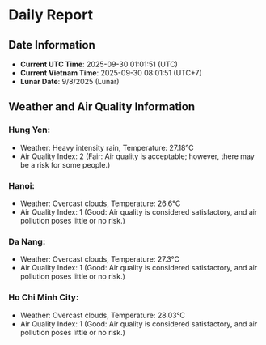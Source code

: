 # Daily Report
## Date Information
- **Current UTC Time**: 2025-09-30 01:01:51 (UTC)
- **Current Vietnam Time**: 2025-09-30 08:01:51 (UTC+7)
- **Lunar Date**: 9/8/2025 (Lunar)

## Weather and Air Quality Information

### Hung Yen:
- Weather: Heavy intensity rain, Temperature: 27.18°C
- Air Quality Index: 2 (Fair: Air quality is acceptable; however, there may be a risk for some people.)

### Hanoi:
- Weather: Overcast clouds, Temperature: 26.6°C
- Air Quality Index: 1 (Good: Air quality is considered satisfactory, and air pollution poses little or no risk.)

### Da Nang:
- Weather: Overcast clouds, Temperature: 27.3°C
- Air Quality Index: 1 (Good: Air quality is considered satisfactory, and air pollution poses little or no risk.)

### Ho Chi Minh City:
- Weather: Overcast clouds, Temperature: 28.03°C
- Air Quality Index: 1 (Good: Air quality is considered satisfactory, and air pollution poses little or no risk.)
